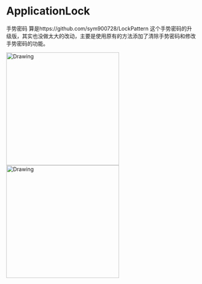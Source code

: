 # ApplicationLock
手势密码
算是https://github.com/sym900728/LockPattern
这个手势密码的升级版，其实也没做太大的改动，主要是使用原有的方法添加了清除手势密码和修改手势密码的功能。

<img src="https://github.com/zhoujia456888/ApplicationLock/blob/master/png/device-2016-05-26-165948.png" alt="Drawing" width="300px" />
<img src="https://github.com/zhoujia456888/ApplicationLock/blob/master/png/device-2016-05-26-170004.png" alt="Drawing" width="300px" />

